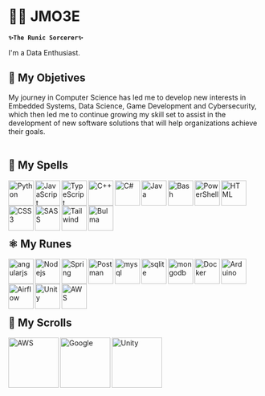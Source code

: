 # :mage_man: JMO3E 

**`✨The Runic Sorcerer✨`**

I'm a Data Enthusiast.
<br/>

## 🎯 My Objetives

My journey in Computer Science has led me to develop new interests in Embedded Systems, Data Science, Game Development and Cybersecurity, which then led me to continue growing my skill set to assist in the development of new software solutions that will help organizations achieve their goals.
<br>
<br/>

## 🔮 My Spells
<img align="left" alt="Python" width="50px" style="padding-rigth:50px;" src="https://cdn.jsdelivr.net/gh/devicons/devicon/icons/python/python-original.svg"/>
<img align="left" alt="JavaScript" width="50px" style="padding-rigth:50px;" src="https://cdn.jsdelivr.net/gh/devicons/devicon/icons/javascript/javascript-original.svg"/>
<img align="left" alt="TypeScript" width="50px" style="padding-rigth:50px;" src="https://cdn.jsdelivr.net/gh/devicons/devicon/icons/typescript/typescript-original.svg"/>
<img align="left" alt="C++" width="50px" style="padding-rigth:50px;" src="https://cdn.jsdelivr.net/gh/devicons/devicon/icons/cplusplus/cplusplus-original.svg"/>
<img align="left" alt="C#" width="50px" style="padding-rigth:50px;" src="https://cdn.jsdelivr.net/gh/devicons/devicon/icons/csharp/csharp-original.svg"/>
<img align="left" alt="Java" width="50px" style="padding-rigth:50px;" src="https://cdn.jsdelivr.net/gh/devicons/devicon/icons/java/java-original.svg"/>

<img align="left" alt="Bash" width="50px" style="padding-rigth:50px;" src="https://cdn.jsdelivr.net/gh/devicons/devicon@latest/icons/bash/bash-plain.svg" />
<img align="left" alt="PowerShell" width="50px" style="padding-rigth:50px;" src="https://cdn.jsdelivr.net/gh/devicons/devicon@latest/icons/powershell/powershell-original.svg" />

<img align="left" alt="HTML" width="50px" style="padding-rigth:50px;" src="https://cdn.jsdelivr.net/gh/devicons/devicon@latest/icons/html5/html5-original-wordmark.svg" />        
<img align="left" alt="CSS3" width="50px" style="padding-rigth:50px;" src="https://cdn.jsdelivr.net/gh/devicons/devicon@latest/icons/css3/css3-original-wordmark.svg" />
<img align="left" alt="SASS" width="50px" style="padding-rigth:50px;" src="https://cdn.jsdelivr.net/gh/devicons/devicon@latest/icons/sass/sass-original.svg" />         
<img align="left" alt="Tailwind" width="50px" style="padding-rigth:50px;" src="https://cdn.jsdelivr.net/gh/devicons/devicon@latest/icons/tailwindcss/tailwindcss-original-wordmark.svg" />       
<img align="left" alt="Bulma" width="50px" style="padding-rigth:50px;" src="https://cdn.jsdelivr.net/gh/devicons/devicon@latest/icons/bulma/bulma-plain.svg" />        
          
<br/>
<br/>
<br/>
<br/>
<br/>

## ⚛ My Runes
<img align="left" alt="angularjs" width="50px" style="padding-rigth:50px;" src="https://cdn.jsdelivr.net/gh/devicons/devicon/icons/angularjs/angularjs-original.svg"/>
<img align="left" alt="Nodejs" width="50px" style="padding-rigth:50px;" src="https://cdn.jsdelivr.net/gh/devicons/devicon/icons/nodejs/nodejs-original-wordmark.svg"/>
<img align="left" alt="Spring" width="50px" style="padding-rigth:50px;" src="https://cdn.jsdelivr.net/gh/devicons/devicon@latest/icons/spring/spring-original-wordmark.svg" />
          
<img align="left" alt="Postman" width="50px" style="padding-rigth:50px;" src="https://cdn.jsdelivr.net/gh/devicons/devicon@latest/icons/postman/postman-original-wordmark.svg" />          

<img align="left" alt="mysql" width="50px" style="padding-rigth:50px;" src="https://cdn.jsdelivr.net/gh/devicons/devicon/icons/mysql/mysql-original-wordmark.svg"/>
<img align="left" alt="sqlite" width="50px" style="padding-rigth:50px;" src="https://cdn.jsdelivr.net/gh/devicons/devicon/icons/sqlite/sqlite-original-wordmark.svg"/>
<img align="left" alt="mongodb" width="50px" style="padding-rigth:50px;" src="https://cdn.jsdelivr.net/gh/devicons/devicon/icons/mongodb/mongodb-original-wordmark.svg"/>

<img align="left" alt="Docker" width="50px" style="padding-rigth:50px;" src="https://cdn.jsdelivr.net/gh/devicons/devicon/icons/docker/docker-original-wordmark.svg"/>
<img align="left" alt="Arduino" width="50px" style="padding-rigth:50px;" src="https://cdn.jsdelivr.net/gh/devicons/devicon@latest/icons/arduino/arduino-original-wordmark.svg" />
<img align="left" alt="Airflow" width="50px" style="padding-rigth:50px;" src="https://cdn.jsdelivr.net/gh/devicons/devicon@latest/icons/apacheairflow/apacheairflow-original-wordmark.svg" />
          

<img align="left" alt="Unity" width="50px" style="padding-rigth:50px;" src="https://cdn.jsdelivr.net/gh/devicons/devicon@latest/icons/unity/unity-original-wordmark.svg" />         
<img align="left" alt="AWS" width="50px" style="padding-rigth:50px;" src="https://cdn.jsdelivr.net/gh/devicons/devicon/icons/amazonwebservices/amazonwebservices-plain-wordmark.svg"/>

<br/>
<br/>
<br/>
<br/>
<br/>

## 📜 My Scrolls 

<img align="left" alt="AWS" width="100px" style="padding-rigth:60px;" src="https://images.credly.com/size/340x340/images/2784d0d8-327c-406f-971e-9f0e15097003/image.png"/>
<img align="left" alt="Google" width="100px" style="padding-rigth:60px;" src="https://images.credly.com/size/340x340/images/d41de2b7-cbc2-47ec-bcf1-ebecbe83872f/GCC_badge_DA_1000x1000.png"/>
<img align="left" alt="Unity" width="100px" style="padding-rigth:60px;" src="https://images.credly.com/size/340x340/images/03d1c2f6-6182-49bd-b5af-2ef6d28b5383/image.png"/>

<br/>
<br/>
